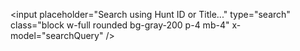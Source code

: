 
   <input
      placeholder="Search using Hunt ID or Title..."
      type="search"
      class="block w-full rounded bg-gray-200 p-4 mb-4"
      x-model="searchQuery" <!-- Bind input to searchQuery -->
    /><script>
    function searchComponent() {
      return {
        searchQuery: '', // Search input query
        hunts: ${JSON.stringify(huntEntries)}, // Data fetched from server
        get filteredHunts() {
          // Filter hunt entries based on search query for ID or Title
          if (this.searchQuery.trim() === '') {
            return this.hunts;
          }

          const query = this.searchQuery.toLowerCase();
          return this.hunts.filter(hunt =>
            hunt.id.toLowerCase().includes(query) ||  // Search by ID
            hunt.data.title.toLowerCase().includes(query)  // Search by Title
          );
        },
        getTechniqueName(id) {
          // Helper method to get the technique name
          const technique = techniques.find(t => t.id === id);
          return technique ? technique.name : id;
        }
      };
    }
  </script>
